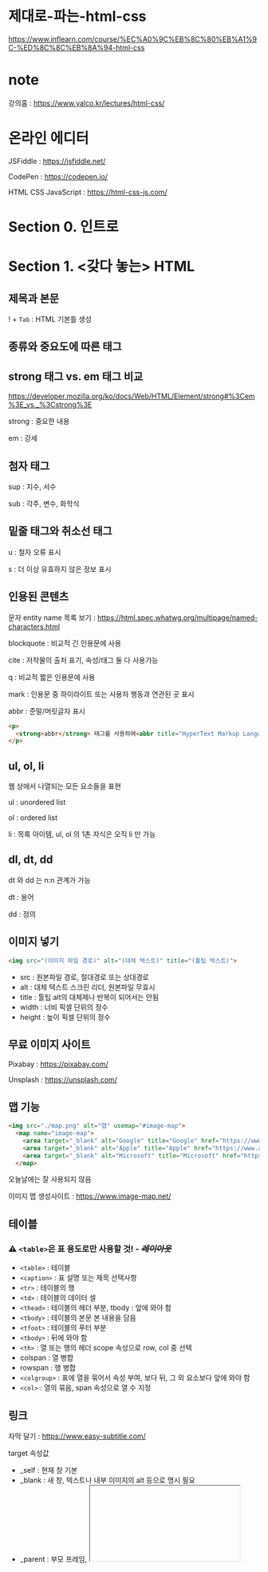 # 제대로-파는-html-css

https://www.inflearn.com/course/%EC%A0%9C%EB%8C%80%EB%A1%9C-%ED%8C%8C%EB%8A%94-html-css

# note

강의홈 : https://www.yalco.kr/lectures/html-css/

# 온라인 에디터

JSFiddle : https://jsfiddle.net/

CodePen : https://codepen.io/
 
HTML CSS JavaScript : https://html-css-js.com/

# Section 0. 인트로

# Section 1. <갖다 놓는> HTML

## 제목과 본문

! + `Tab` : HTML 기본틀 생성

## 종류와 중요도에 따른 태그

## strong 태그 vs. em 태그 비교

https://developer.mozilla.org/ko/docs/Web/HTML/Element/strong#%3Cem%3E_vs._%3Cstrong%3E

strong : 중요한 내용

em : 강세

## 첨자 태그

sup : 지수, 서수

sub : 각주, 변수, 화학식

## 밑줄 태그와 취소선 태그

u : 철자 오류 표시

s : 더 이상 유효하지 않은 정보 표시

## 인용된 콘텐츠

문자 entity name 목록 보기 : https://html.spec.whatwg.org/multipage/named-characters.html

blockquote : 비교적 긴 인용문에 사용

cite : 저작물의 출처 표기, 속성/태그 둘 다 사용가능

q : 비교적 짧은 인용문에 사용

mark : 인용문 중 하이라이트 또는 사용자 행동과 연관된 곳 표시

abbr : 준말/머릿글자 표시

```html
<p>
  <strong>abbr</strong> 태그를 사용하여<abbr title="HyperText Markup Language">HTML</abbr>을 표기한 문단입니다. 소스 보기로 코드륵 확인해부세요!
</p>
```

## ul, ol, li

웹 상에서 나열되는 모든 요소들을 표현

ul : unordered list

ol : ordered list

li : 목록 아이템, ul, ol 의 1촌 자식은 오직 li 만 가능

## dl, dt, dd

dt 와 dd 는 n:n 관계가 가능

dt : 용어

dd : 정의

## 이미지 넣기

```html
<img src="(이미지 파일 경로)" alt="(대체 텍스트)" title="(툴팁 텍스트)">
```

- src : 원본파일 경로, 절대경로 또는 상대경로 
- alt : 대체 텍스트	스크린 리더, 원본파일 무효시 
- title : 툴팁	alt의 대체제나 반복이 되어서는 안됨 
- width :	너비	픽셀 단위의 정수 
- height : 높이	픽셀 단위의 정수

## 무료 이미지 사이트

Pixabay : https://pixabay.com/

Unsplash : https://unsplash.com/

## 맵 기능

```html
<img src="./map.png" alt="맵" usemap="#image-map">
  <map name="image-map">
    <area target="_blank" alt="Google" title="Google" href="https://www.google.com" coords="141,140,96" shape="circle">
    <area target="_blank" alt="Apple" title="Apple" href="https://www.apple.com" coords="332,50,510,227" shape="rect">
    <area target="_blank" alt="Microsoft" title="Microsoft" href="https://www.microsoft.com" coords="650,51,598,139,650,229,751,228,802,141,753,52" shape="poly">
  </map>
```

오늘날에는 잘 사용되지 않음

이미지 맵 생성사이트 : https://www.image-map.net/

## 테이블

<h3>⚠️ <code>&lt;table&gt;</code>은 <strong>표</strong> 용도로만 사용할 것! - <em><s>레이아웃</s></em></h3>

- `<table>` : 테이블	
- `<caption>` : 표 설명 또는 제목	선택사항
- `<tr>` : 테이블의 행	
- `<td>` : 테이블의 데이터 셀
- `<thead>`	: 테이블의 헤더 부분, tbody : 앞에 와야 함
- `<tbody>`	: 테이블의 본문 본 내용을 담음
- `<tfoot>` :	테이블의 푸터 부분
- `<tbody>` : 뒤에 와야 함
- `<th>` : 열 또는 행의 헤더	scope 속성으로 row, col 중 선택
- colspan : 열 병합
- rowspan : 행 병합
- `<colgroup>` : 표에 열을 묶어서 속성 부여, <caption>보다 뒤, 그 외 요소보다 앞에 와야 함
- `<col>` : 열의 묶음, span 속성으로 열 수 지정

## 링크

자막 달기 : https://www.easy-subtitle.com/

target 속성값

- _self : 현재 창	기본
- _blank : 새 창, 텍스트나 내부 이미지의 alt 등으로 명시 필요
- _parent : 부모 프레임, <iframe> 사용시
- _top : 최상위 프레임, <iframe> 사용시

## address

```html
<h1>Contacts</h1>
<address>
  웹사이트 주소: <a href="https://www.yalco.kr">yalco.kr</a> <br>
  오피스: 전산시 개발구 코딩동 123번길 45 <br>
  전화 <a href="tel:010-1234-5678">010-1234-5678</a> <br>
  이메일: <a href="mailto:yalco@kakao.com">yalco@kakao.com</a>
</address>
```

## 입력받기

`id` 는 페이지마다 고유한 속성이어야 함

<table>
  <thead>
    <tr>
      <th align="left">태그</th>
      <th align="left">설명</th>
      <th align="left">비고</th>
    </tr>
  </thead>
  <tbody>
    <tr>
      <td align="left"><code>&lt;form&gt;</code></td>
      <td align="left">정보를 제출하기 위한 태그들을 포함</td>
      <td align="left"><code>autocomplete</code> 속성: 자동완성 여부 (기본: <code>on</code>)</td>
    </tr>
    <tr>
      <td align="left"><code>&lt;input&gt;</code></td>
      <td align="left">입력을 받는 요소</td>
      <td align="left"><code>type</code> 속성을 통해 다양화</td>
    </tr>
    <tr>
      <td align="left"><code>&lt;label&gt;</code></td>
      <td align="left">인풋 요소마다의 라벨</td>
      <td align="left"><code>for</code> 속성값을 인풋 요소의 <code>id</code>와 연결. 인풋의 <strong>클릭 영역 확장</strong></td>
    </tr>
    <tr>
      <td align="left"><code>&lt;button&gt;</code></td>
      <td align="left">버튼</td>
      <td align="left"><code>type</code> 속성에 <code>submit</code>(제출), <code>reset</code>(초기화), <code>button</code>(기본 동작 없음)</td>
    </tr>
    <tr>
      <td align="left"><code>&lt;fieldset&gt;</code></td>
      <td align="left">폼 태그 내 입력요소와 라벨들을 그룹화</td>
      <td align="left"><code>disabled</code> 속성: 포함된 입력요소 비활성화</td>
    </tr>
    <tr>
      <td align="left"><code>&lt;legend&gt;</code></td>
      <td align="left">필드셋 요소의 제목 또는 설명</td>
      <td align="left"></td>
    </tr>
  </tbody>
</table>

## input

input : https://developer.mozilla.org/ko/docs/Web/HTML/Element/Input

## 시간 관련 타입

<p>👉
  <a href="https://developer.mozilla.org/en-US/docs/Web/HTML/Element/input/datetime-local" target="_blank">datetime-local</a>,
  <a href="https://developer.mozilla.org/en-US/docs/Web/HTML/Element/input/month" target="_blank">month</a>,
  <a href="https://developer.mozilla.org/en-US/docs/Web/HTML/Element/input/time" target="_blank">time</a>,
  <a href="https://developer.mozilla.org/en-US/docs/Web/HTML/Element/input/week" target="_blank">week</a>
</p>

## datalist

select 와 유사한데, 입력도 받을 수 있음

```html
<datalist id="jobs">
  <option value="학생"></option>
  <option value="디자이너"></option>
  <option value="퍼블리셔"></option>
  <option value="개발자"></option>
</datalist>
```

## pre

HTML 내에 입력한 그대로 보이는 태그, ASCII art 사용 시 등에 사용

## div, span

# Section 2. <꾸미는> CSS

```css
/* 모든 요소 선택 */
* {
  font-weight: bold;
  color: darkorange;
}

/* 같은 선택자의 경우 뒤에 오는 것이 우선순위 높음 */
* {
  color: plum;
}

/* 태그 선택자 */
p {
  color: olivedrab;
}

/* class 선택자 */
/* 태그보다 우선순위 높음 */
/* 페이지상의 여러 요소가 같은 class를 가질 수 있음 */
.blue {
  color: lightblue;
}

/* 다른 선택자에 이어붙일 수 있음(태그, 클래스 등...) */
/* 선택자는 구체적일수록 우선순위 높음 */
p.blue {
  color: slateblue;
}

.blue.dark {
  color: mediumblue;
}

p.blue.dark {
  color: darkblue;
}

/* id 선택자 */
/* class보다 우선순위 높음 */
/* id는 페이지상에서 요소마다 고유해야 함 */
#red {
  color: tomato;
}

/* 그룹 선택자 */
span, .dark, #red {
  text-decoration: underline;
}
```

```css
/* 자손 결합자 */
.outer li {
    color: olivedrab;
}

/* 자식(1촌 자손) 결합자 */
.outer > li {
    color: dodgerblue;
}

.outer > li li {
    text-decoration: underline;
}

/* 뒤따르는 모든 동생들 결합자 */
.starter ~ li {
    font-style: italic;
}

/* 뒤따르는 바로 다음 동생 결합자 */
.starter + li {
    font-weight: bold;
}

/* 첫 번째, 마지막 요소 가상 클래스 */
ol li:first-child,
ol li:last-child {
    color: yellowgreen;
}

/* ~가 아닌 요소 가상 클래스 */
.outer > li:not(:last-child) {
    text-decoration: line-through;
}

ul:not(.outer) li {
    font-weight: bold;
}

/* ~번째 요소 가상 클래스 */
/* #, #n, #n+#, odd, even 등 시도해보기 */
ol li:nth-child(3) {
    font-weight: bold;
    color: deeppink;
}

/* 마우스오버 가상 클래스 */
li:hover {
    font-weight: bold;
    color: blue;
}
```

https://flukeout.github.io/

## font-size

px는 절대값으로서 픽셀 단위입니다.

100%는 1em으로, 이들은 부모 요소와의 상대적 크기를 나타내죠.

rem은 html 요소와의 상대적 크기를 가지므로, 요소의 중첩에 영향을 받지 않습니다.

pt는 1인치/72로, 프린트할 컨텐츠에 사용됩니다.
